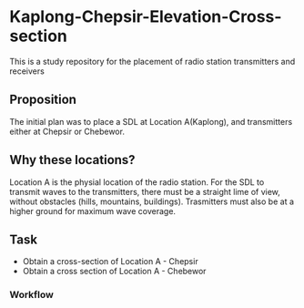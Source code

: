 # Kaplong-Chepsir-Elevation-Cross-section
This is a study repository for the placement of radio station transmitters and receivers

## Proposition
The initial plan was to place a SDL at Location A(Kaplong), and transmitters either at Chepsir or Chebewor.

## Why these locations?
Location A is the physial location of the radio station.
For the SDL to transmit waves to the transmitters, there must be a straight lime of view, without obstacles (hills, mountains, buildings).
Trasmitters must also be at a higher ground for maximum wave coverage.

## Task
- Obtain a cross-section of Location A - Chepsir
- Obtain a cross section of Location A - Chebewor

### Workflow

